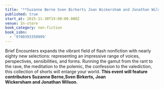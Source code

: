 ```yaml
---
title: '**Suzanne Berne Sven Birkerts Joan Wickersham and Jonathan Wilson**: *Brief Encounters: A Collection of Contemporary Nonfiction*'
published: true
start_at: 2015-11-30T19:00:00.000Z
venue: In-store
book_category: non-fiction
book_isbn:
  - '9780393350999'
---
```

Brief Encounters expands the vibrant field of flash nonfiction with nearly eighty new selections: representing an impressive range of voices, perspectives, sensibilities, and forms. Running the gamut from the rant to the rave, the meditation to the polemic, the confession to the valediction, this collection of shorts will enlarge your world. **This event will feature contributors&nbsp;Suzanne Berne,Sven Birkerts,&nbsp;Joan Wickersham&nbsp;and&nbsp;Jonathan Wilson.**